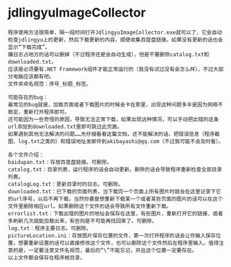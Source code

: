 # jdlingyuImageCollector

	程序使用方法很简单，隔一段时间打开JdlingyuImageCollector.exe就可以了，它会自动检查jdlingyu上的更新，然后下载更新的内容，顺便收集百度盘链接。如果没有更新的话也会显示“下载完成”。
	嫌日志占地方的话可以删掉（不过程序还是会自动生成），但是不要删除catalog.txt和downloaded.txt。
	应该是必须要有.NET Framework组件才能正常运行的（我没有试过没有会怎么样），不过大部分电脑应该都有吧。
	文件夹命名规范：序号_标题_标签。
	
	可能存在的bug：
	最常见的bug就是，加载页面或者下载图片的时候会卡在那里，出现这种问题多半是因为网络不稳定，重新打开程序即可。
	还可能因为一些奇怪的原因，导致无法正常下载，如果出现这种情况，可以手动把出错的这条url添加到downloaded.txt里即可跳过此页面。
	如果遇到其他无法解决的问题……先仔细看看这篇文档，还不能解决的话，把错误信息（程序截图、log.txt之类的）和错误地址发邮件到akibayashi@qq.com（不过我可能不会及时看）。
	
	各个文件介绍：
	baidupan.txt：存放百度盘链接。可删除。
	catalog.txt：目录列表，运行程序的话会自动更新。删除的话会导致程序重新检查全部目录列表。
	catalogLog.txt：更新目录时的日志。可删除。
	downloaded.txt：已下载的页面列表，当下载完一个页面上所有图片时就会在这里记录下它的url序号，以后不再下载。当然你要是想重新下载某一个或者某些页面的图片的话可以在这个文件里删除相应url。如果删除这个文件的话会导致所有文件重新下载。
	errorlist.txt：下载出错的图片的地址会保存在这里，有些图片，重新打开它的链接、或者多刷新几次就能加载出来，有些则是不可能再找回来了。可删除。
	log.txt：程序主要日志。可删除。
	pictureLocation.ini：存放图片保存位置的文件，第一次打开程序的话会让你输入保存位置，想要重新设置的话可以直接修改这个文件，也可以删除这个文件然后在程序里输入。值得注意的是，一定要注意文件名规范，最后的“\”不能忘记，并且这个位置一定要存在。
	以上文件都会保存在程序根目录。
